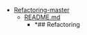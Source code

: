 - <a href = "E:\Node_projects\Node_Way\ArchivTSH_2\ArhivTimur_2\Refactoring-master\cat.Refactoring-master\dir.Refactoring-master.md">Refactoring-master</a>
    - <a href = "E:\Node_projects\Node_Way\ArchivTSH_2\ArhivTimur_2\Refactoring-master\README.md">README.md</a>
        - *## Refactoring
